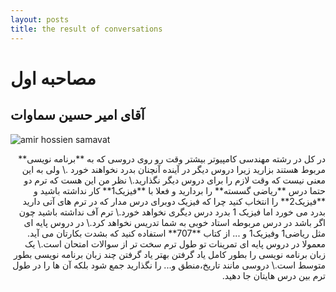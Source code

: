 ```yaml
---
layout: posts
title: the result of conversations
--- 
```


# مصاحبه اول
## آقای امیر حسین سماوات
![amir hossien samavat](C:\git\fc\s2\gittest\tmp_1606852522905.jpg "amir hossien samavat")
<div dir="rtl">
    در کل در رشته مهندسی کامپیوتر بیشتر وقت رو روی دروسی که به **برنامه نویسی** مربوط هستند بزارید زیرا دروس دیگر در آینده آنچنان بدرد نخواهند خورد .\
    ولی به این معنی نیست که وقت لازم را برای دروس دیگر نگذارید.\
    نظر من این هست که ترم دو حتما درس **ریاضی گسسته** را بردارید و فعلا با **فیزیک1** کار نداشته باشید و **فیزیک2**  را انتخاب کنید چرا که فیزیک دوبرای درس مدار که در ترم های آتی دارید بدرد می خورد اما فیزیک 1 بدرد درس دیگری نخواهد خورد.\
    ترم آف نداشته باشید چون اگر باشد در درس مربوطه استاد خوبی به شما تدریس نخواهد کرد.\
    در دروس پایه ای مثل ریاضی1 وفیزیک1 و ... از کتاب **707** استفاده کنید که بشدت بکارتان می آید. معمولا در دروس پایه ای تمرینات تو طول ترم سخت  تر از سوالات امتحان است.\
    یک زبان برنامه نویسی را بطور کامل یاد گرفتن بهتر یاد گرفتن چند زبان برنامه نویسی بطور متوسط است.\
    دروسی مانند تاریخ،منطق و... را نگذارید جمع شود بلکه آن ها را در طول ترم بین درس هایتان جا دهید.
</div>

